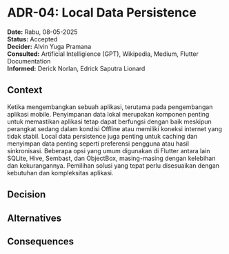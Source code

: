 # ADR-04: Local Data Persistence

**Date:** Rabu, 08-05-2025  
**Status:** Accepted  
**Decider:** Alvin Yuga Pramana <br>
**Consulted:** Artificial Intelligience (GPT), Wikipedia, Medium, Flutter Documentation <br>
**Informed:** Derick Norlan, Edrick Saputra Lionard

## Context
Ketika mengembangkan sebuah aplikasi, terutama pada pengembangan aplikasi mobile. Penyimpanan data lokal merupakan komponen penting untuk memastikan aplikasi tetap dapat berfungsi dengan baik meskipun perangkat sedang dalam kondisi Offline atau memiliki koneksi internet yang tidak stabil. Local data persistence juga penting untuk caching dan menyimpan data penting seperti preferensi pengguna atau hasil sinkronisasi. Beberapa opsi yang umum digunakan di Flutter antara lain SQLite, Hive, Sembast, dan ObjectBox, masing-masing dengan kelebihan dan kekurangannya. Pemilihan solusi yang tepat perlu disesuaikan dengan kebutuhan dan kompleksitas aplikasi.

## Decision


## Alternatives

## Consequences
